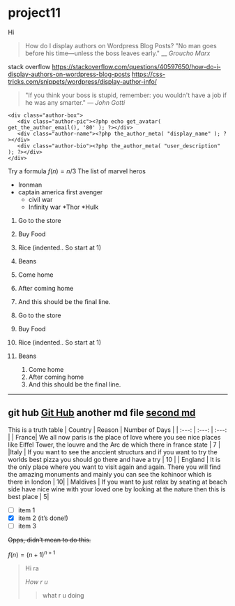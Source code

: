 # project11
Hi 
> How do I display authors on Wordpress Blog Posts?
> "No man goes before his time—unless the boss leaves early."
> __ *Groucho Marx*
> 
stack  overflow <https://stackoverflow.com/questions/40597650/how-do-i-display-authors-on-wordpress-blog-posts>
<https://css-tricks.com/snippets/wordpress/display-author-info/>
> 
> "If you think your boss is stupid, remember: you wouldn't have a job if he was any smarter." — *John Gotti*
```
<div class="author-box">
   <div class="author-pic"><?php echo get_avatar( get_the_author_email(), '80' ); ?></div>
   <div class="author-name"><?php the_author_meta( "display_name" ); ?></div>
   <div class="author-bio"><?php the_author_meta( "user_description" ); ?></div>
</div>
```
Try a formula $f(n) = n/3$
The list of marvel heros
* Ironman
* captain america
first avenger
  * civil war
  * Infinity war
*Thor
*Hulk

1. Go to the store
2. Buy Food
  1. Rice (indented.. So start at 1)
  6. Beans
1. Come home
2. After coming home
3. And this should be the final line.

2. Go to the store
1. Buy Food
1. Rice (indented.. So start at 1)
1. Beans
    1. Come home
    1. After coming home
    3. And this should be the final line.
---------------------------------------------
git hub [Git Hub](https://github.com)
another md file [second md](second.md)
-----------------------------------------------

This is a truth table
| Country | Reason | Number of Days |
| :---: | :---: | :---: |
| France| We all now paris is the place of love where you see nice places like Eiffel Tower, the louvre and the Arc de which there in france state | 7 |
|Italy | If you want to see the anccient structurs and if you want to try the worlds best pizza you should go there and have a try | 10 |
| England | It is the only place where you want to visit again and again. There you will find the amazing monuments and mainly you can see the kohinoor which is there in london | 10|
| Maldives | If you want to just relax by seating at beach side have nice wine with your loved one by looking at the nature  then this is best place | 5|

- [ ] item 1
- [x] item 2 (it’s done!)
- [ ] item 3

~~Opps, didn’t mean to do this.~~

$f(n)=(n+1)^{n+1}$

>Hi ra
>
> *How r u*
>>what r u doing
